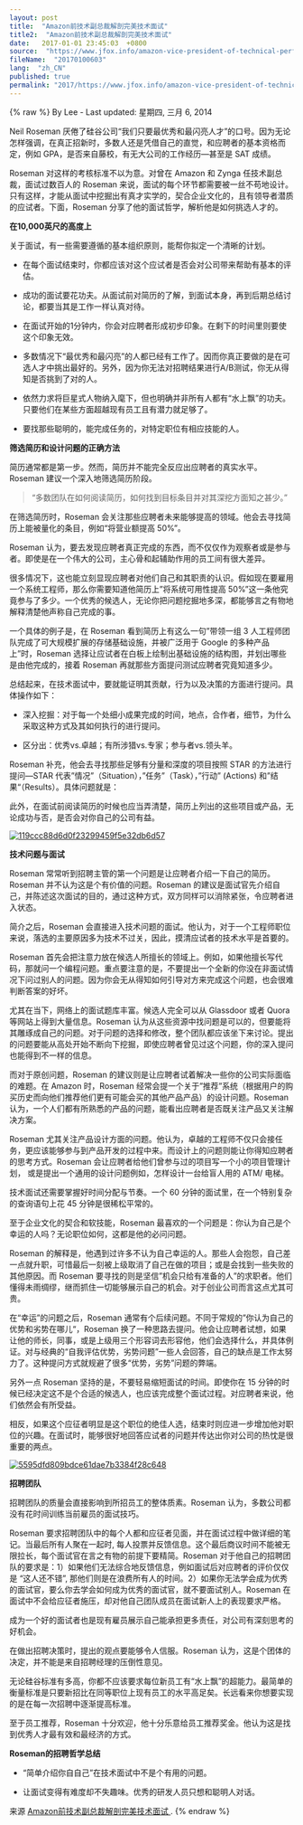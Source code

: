 ```yaml
---
layout: post
title:  "Amazon前技术副总裁解剖完美技术面试"
title2:  "Amazon前技术副总裁解剖完美技术面试"
date:   2017-01-01 23:45:03  +0800
source:  "https://www.jfox.info/amazon-vice-president-of-technical-perfection-former-technical-anatomy.html"
fileName:  "20170100603"
lang:  "zh_CN"
published: true
permalink: "2017/https://www.jfox.info/amazon-vice-president-of-technical-perfection-former-technical-anatomy.html"
---
```

{% raw %}
By Lee - Last updated: 星期四, 三月 6, 2014

Neil Roseman 厌倦了硅谷公司“我们只要最优秀和最闪亮人才”的口号。因为无论怎样强调，在真正招新时，多数人还是凭借自己的直觉，和应聘者的基本资格而定，例如 GPA，是否来自藤校，有无大公司的工作经历—甚至是 SAT 成绩。

Roseman 对这样的考核标准不以为意。对曾在 Amazon 和 Zynga 任技术副总裁，面试过数百人的 Roseman 来说，面试的每个环节都需要被一丝不苟地设计。只有这样，才能从面试中挖掘出有真才实学的，契合企业文化的，且有领导者潜质的应试者。下面，Roseman 分享了他的面试哲学，解析他是如何挑选人才的。

**在10,000英尺的高度上**

关于面试，有一些需要遵循的基本组织原则，能帮你拟定一个清晰的计划。

- 在每个面试结束时，你都应该对这个应试者是否会对公司带来帮助有基本的评估。

- 成功的面试要花功夫。从面试前对简历的了解，到面试本身，再到后期总结讨论，都要当其是工作一样认真对待。

- 在面试开始的1分钟内，你会对应聘者形成初步印象。在剩下的时间里则要使这个印象无效。

- 多数情况下“最优秀和最闪亮”的人都已经有工作了。因而你真正要做的是在可选人才中挑出最好的。另外，因为你无法对招聘结果进行A/B测试，你无从得知是否挑到了对的人。

- 依然力求将巨星式人物纳入麾下，但也明确并非所有人都有“水上飘”的功夫。只要他们在某些方面超越现有员工且有潜力就足够了。

- 要找那些聪明的，能完成任务的，对特定职位有相应技能的人。

**筛选简历和设计问题的正确方法**

简历通常都是第一步。然而，简历并不能完全反应出应聘者的真实水平。Roseman 建议一个深入地筛选简历阶段。

> “多数团队在如何阅读简历，如何找到目标条目并对其深挖方面知之甚少。”

在筛选简历时，Roseman 会关注那些应聘者未来能够提高的领域。他会去寻找简历上能被量化的条目，例如“将营业额提高 50%”。

Roseman 认为，要去发现应聘者真正完成的东西，而不仅仅作为观察者或是参与者。即使是在一个伟大的公司，主心骨和起辅助作用的员工间有很大差异。

很多情况下，这也能立刻显现应聘者对他们自己和其职责的认识。假如现在要雇用一个系统工程师，那么你需要知道他简历上”将系统可用性提高 50%”这一条他究竟参与了多少。一个优秀的候选人，无论你把问题挖掘地多深，都能够言之有物地解释清楚他声称自己完成的事。

一个具体的例子是，在 Roseman 看到简历上有这么一句”带领一组 3 人工程师团队完成了可大规模扩展的存储基础设施，并被广泛用于 Google 的多种产品上”时，Roseman 选择让应试者在白板上绘制出基础设施的结构图，并划出哪些是由他完成的，接着 Roseman 再就那些方面提问测试应聘者究竟知道多少。

总结起来，在技术面试中，要就能证明其贡献，行为以及决策的方面进行提问。具体操作如下：

- 深入挖掘：对于每一个处细小成果完成的时间，地点，合作者，细节，为什么采取这种方式及其如何执行的进行提问。

- 区分出：优秀vs.卓越；有所涉猎vs.专家；参与者vs.领头羊。

Roseman 补充，他会去寻找那些足够有分量和深度的项目按照 STAR 的方法进行提问—STAR 代表”情况”（Situation），”任务”（Task），”行动” (Actions) 和”结果“（Results）。具体问题就是：

此外，在面试前阅读简历的时候也应当弄清楚，简历上列出的这些项目或产品，无论成功与否，是否会对你自己的公司有益。

[![119ccc88d6d0f23299459f5e32db6d57](a8ca746.png)](https://www.jfox.info/go.php?url=http://www.jfox.info/wp-content/uploads/2014/03/119ccc88d6d0f23299459f5e32db6d57.png)

**技术问题与面试**

Roseman 常常听到招聘主管的第一个问题是让应聘者介绍一下自己的简历。Roseman 并不认为这是个有价值的问题。Roseman 的建议是面试官先介绍自己，并陈述这次面试的目的，通过这种方式，双方同样可以消除紧张，令应聘者进入状态。

简介之后，Roseman 会直接进入技术问题的面试。他认为，对于一个工程师职位来说，落选的主要原因多为技术不过关，因此，摸清应试者的技术水平是首要的。

Roseman 首先会把注意力放在候选人所擅长的领域上。例如，如果他擅长写代码，那就问一个编程问题。重点要注意的是，不要提出一个全新的你没在非面试情况下问过别人的问题。因为你会无从得知如何引导对方来完成这个问题，也会很难判断答案的好坏。

尤其在当下，网络上的面试题库丰富。候选人完全可以从 Glassdoor 或者 Quora 等网站上得到大量信息。Roseman 认为从这些资源中找问题是可以的，但要能将其雕琢成自己的问题。对于问题的选择和修改，整个团队都应该坐下来讨论。提出的问题要能从高处开始不断向下挖掘，即使应聘者曾见过这个问题，你的深入提问也能得到不一样的信息。

而对于原创问题，Roseman 的建议则是让应聘者试着解决一些你的公司实际面临的难题。在 Amazon 时，Roseman 经常会提一个关于”推荐”系统（根据用户的购买历史而向他们推荐他们更有可能会买的其他产品产品）的设计问题。Roseman 认为，一个人们都有所熟悉的产品的问题，能看出应聘者是否既关注产品又关注解决方案。

Roseman 尤其关注产品设计方面的问题。他认为，卓越的工程师不仅只会接任务，更应该能够参与到产品开发的过程中来。而设计上的问题则能让你得知应聘者的思考方式。Roseman 会让应聘者给他们曾参与过的项目写一个小的项目管理计划， 或是提出一个通用的设计问题例如，怎样设计一台给盲人用的 ATM/ 电梯。

技术面试还需要掌握好时间分配与节奏。一个 60 分钟的面试里，在一个特别复杂的查询语句上花 45 分钟是很稀松平常的。

至于企业文化的契合和软技能，Roseman 最喜欢的一个问题是：你认为自己是个幸运的人吗？无论职位如何，这都是他的必问问题。

Roseman 的解释是，他遇到过许多不认为自己幸运的人。那些人会抱怨，自己差一点就升职，可惜最后一刻被上级取消了自己在做的项目；或是会找到一些失败的其他原因。而 Roseman 要寻找的则是坚信”机会只给有准备的人”的求职者。他们懂得未雨绸缪，继而抓住一切能够展示自己的机会。对于创业公司而言这点尤其可贵。

在“幸运”的问题之后，Roseman 通常有个后续问题。不同于常规的”你认为自己的优势和劣势在哪儿“，Roseman 换了一种思路去提问。他会让应聘者试想，如果让他的师长，同事，或是上级用三个形容词去形容他，他们会选择什么，并具体例证。对与经典的“自我评估优势，劣势问题”一些人会回答，自己的缺点是工作太努力了。这种提问方式就规避了很多“优势，劣势”问题的弊端。

另外一点 Roseman 坚持的是，不要轻易缩短面试的时间。即使你在 15 分钟的时候已经决定这不是个合适的候选人，也应该完成整个面试过程。对应聘者来说，他们依然会有所受益。

相反，如果这个应征者明显是这个职位的绝佳人选，结束时则应进一步增加他对职位的兴趣。在面试时，能够很好地回答应试者的问题并传达出你对公司的热忱是很重要的两点。

[![5595dfd809bdce61dae7b3384f28c648](7b948ba.png)](https://www.jfox.info/go.php?url=http://www.jfox.info/wp-content/uploads/2014/03/5595dfd809bdce61dae7b3384f28c648.png)

**招聘团队**

招聘团队的质量会直接影响到所招员工的整体质素。Roseman 认为，多数公司都没有花时间训练当前雇员的面试技巧。

Roseman 要求招聘团队中的每个人都和应征者见面，并在面试过程中做详细的笔记。当最后所有人聚在一起时, 每人投票并反馈信息。这个最后商议时间不能被无限拉长，每个面试官在言之有物的前提下要精简。Roseman 对于他自己的招聘团队的要求是：1）如果他们无法综合地反馈信息，例如面试后对应聘者的评价仅仅是 “这人还不错”, 那他们则是在浪费所有人的时间。2）如果你无法学会成为优秀的面试官，要么你去学会如何成为优秀的面试官，就不要面试别人。Roseman 在面试中不会给应征者施压，却对他自己团队成员在面试新人上的表现要求严格。

成为一个好的面试者也是现有雇员展示自己能承担更多责任，对公司有深刻思考的好机会。

在做出招聘决策时，提出的观点要能够令人信服。Roseman 认为，这是个团体的决定，并不能是来自招聘经理的压倒性意见。

无论硅谷标准有多高，你都不应该要求每位新员工有“水上飘”的超能力。最简单的衡量标准是只要新招比在同等职位上现有员工的水平高足矣。长远看来你想要实现的是在每一次招聘中逐渐提高标准。

至于员工推荐，Roseman 十分欢迎，他十分乐意给员工推荐奖金。他认为这是找到优秀人才最有效和最经济的方式。

**Roseman的招聘哲学总结**

- “简单介绍你自自己”在技术面试中不是个有用的问题。

- 让面试变得有难度却不失趣味。优秀的研发人员只想和聪明人对话。

来源 [Amazon前技术副总裁解剖完美技术面试 ](https://www.jfox.info/go.php?url=http://www.jfox.info/url.php?url=http%3A%2F%2Fwww.36kr.com%2Fp%2F210076.html).
{% endraw %}